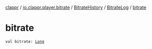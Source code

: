 [clappr](../../../index.md) / [io.clappr.player.bitrate](../../index.md) / [BitrateHistory](../index.md) / [BitrateLog](index.md) / [bitrate](./bitrate.md)

# bitrate

`val bitrate: `[`Long`](https://kotlinlang.org/api/latest/jvm/stdlib/kotlin/-long/index.html)
